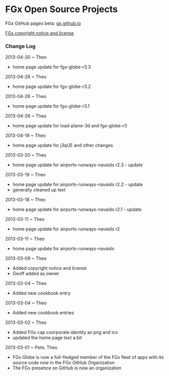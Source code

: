 FGx Open Source Projects
========================

FGx GitHub pages beta: [gx.github.io]( http://fgx.github.io/index-beta.html )

[FGx copyright notice and license](https://github.com/fgx/fgx.github.com/blob/master/FGx%20copyright%20notice%20and%20license.md)

### Change Log

2013-04-30 ~ Theo
* home page update for fgx-globe-r3.3

2013-04-28 ~ Theo
* home page update for fgx-globe-r3.2

2013-04-26 ~ Theo
* home page update for fgx-globe-r3.1

2013-04-26 ~ Theo
* home page update for load-plane-3d and fgx-globe-r3

2013-04-19 ~ Theo
* home page update for j3qUE and other changes

2013-03-20 ~ Theo
* home page update for airports-runways-navaids r2.3 - update

2013-03-19 ~ Theo
* home page update for airports-runways-navaids r2.2 - update
* generally cleaned up text

2013-03-18 ~ Theo
* home page update for airports-runways-navaids r2.1 - update

2013-03-11 ~ Theo  
* home page update for airports-runways-navaids r2

2013-03-11 ~ Theo  
* home page update for airports-runways-navaids

2013-03-09 ~ Theo
* Added copyright notice and license
* Geoff added as owner

2013-03-04 ~ Theo
* Added new cookbook entry

2013-03-04 ~ Theo
* Added new cookbook entries

2013-03-02 ~ Theo
* Added FGx cap coorporate identity as png and ico
* updated the home page text a bit

2013-03-01 ~ Pete, Theo
* FGx Globe is now a full-fledged member of the FGx fleet of apps with its source code now in the FGx GitHub Organization
* The FGx presence on GitHub is now an organization
